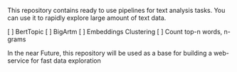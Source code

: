 This repository contains ready to use pipelines for text analysis tasks. You can use it to rapidly explore large amount of text data. 

[ ] BertTopic 
[ ] BigArtm 
[ ] Embeddings Clustering 
[ ] Count top-n words, n-grams 

In the near Future, this repository will be used as a base for building a web-service for fast data exploration